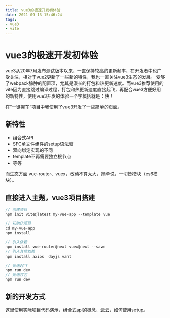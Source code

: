 ```yaml
---
title: vue3的极速开发初体验
date: 2021-09-13 15:46:24
tags: 
- vue3 
- vite
---
```


# vue3的极速开发初体验

vue3从20年7月发布测试版本以来，一直保持较高的更新频率，在开发者中也广受关注，相对于vue2更新了一些新的特性，我也一直关注vue3生态的发展。
受够了webpack臃肿的配置项，尤其是漫长的打包和热更新速度。而vue3推荐使用的vite因为直接跳过编译过程，打包和热更新速度直接起飞，再配合vue3方便好用的新特性，使用vue3开发的体验一个字概括就是：快！

在“一键挪车“项目中我使用了vue3开发了一些简单的页面。

## 新特性

* 组合式API
* SFC单文件组件的setup语法糖
* 双向绑定实现的不同
* template不再需要独立根节点
* 等等

而生态方面 vue-router、vuex，改动不算太大，简单说，一切皆模块（es6模块）。

## 直接进入主题，vue3项目搭建

``` c
// 创建项目
npm init vite@latest my-vue-app --template vue

// 初始化项目
cd my-vue-app
npm install

// 引入依赖
npm install vue-router@next vuex@next --save
// 引入其他依赖
npm install axios  dayjs vant

// 光速起飞
npm run dev
// 光速打包
npm run dev
```

## 新的开发方式

这里使用实际项目代码演示，组合式api的概念，云云，如何使用setup。
